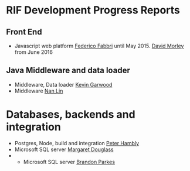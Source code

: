 # RIF Development Progress Reports

## Front End

* Javascript web platform [Federico Fabbri](https://github.com/smallAreaHealthStatisticsUnit/rapidInquiryFacility/blob/master/Progress%20Reports/Federico%20Fabbri.md) until May 2015. [David Morley](https://github.com/smallAreaHealthStatisticsUnit/rapidInquiryFacility/blob/master/Progress%20Reports/David%20Morley.md) from June 2016

## Java Middleware and data loader

* Middleware, Data loader [Kevin Garwood](https://github.com/smallAreaHealthStatisticsUnit/rapidInquiryFacility/blob/master/Progress%20Reports/KevinGarwoodProgressReport.md)
* Middleware [Nan Lin](https://github.com/smallAreaHealthStatisticsUnit/rapidInquiryFacility/blob/master/Progress%20Reports/Nan%20Lin.md)

# Databases, backends and integration

* Postgres, Node, build and integration [Peter Hambly](https://github.com/smallAreaHealthStatisticsUnit/rapidInquiryFacility/blob/master/Progress%20Reports/Peter%20Hambly.md)
* Microsoft SQL server [Margaret Douglass](https://github.com/smallAreaHealthStatisticsUnit/rapidInquiryFacility/blob/master/Progress%20Reports/Margaret%20Douglass.md)
* * Microsoft SQL server [Brandon Parkes](https://github.com/smallAreaHealthStatisticsUnit/rapidInquiryFacility/blob/master/Progress%20Reports/Brandon%20Parkes.md)
